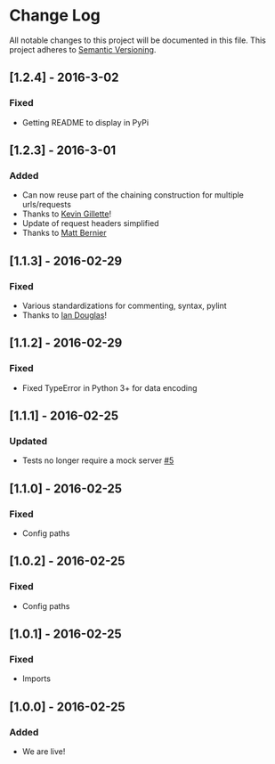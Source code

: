 # Change Log
All notable changes to this project will be documented in this file.
This project adheres to [Semantic Versioning](http://semver.org/).

## [1.2.4] - 2016-3-02
### Fixed
- Getting README to display in PyPi

## [1.2.3] - 2016-3-01
### Added
- Can now reuse part of the chaining construction for multiple urls/requests
- Thanks to [Kevin Gillette](https://github.com/extemporalgenome)!
- Update of request headers simplified
- Thanks to [Matt Bernier](https://github.com/mbernier)

## [1.1.3] - 2016-02-29
### Fixed
- Various standardizations for commenting, syntax, pylint
- Thanks to [Ian Douglas](https://github.com/iandouglas)!

## [1.1.2] - 2016-02-29
### Fixed
- Fixed TypeError in Python 3+ for data encoding

## [1.1.1] - 2016-02-25
### Updated
- Tests no longer require a mock server [#5](https://github.com/sendgrid/python-http-client/pull/5)

## [1.1.0] - 2016-02-25
### Fixed
- Config paths

## [1.0.2] - 2016-02-25
### Fixed
- Config paths

## [1.0.1] - 2016-02-25
### Fixed
- Imports

## [1.0.0] - 2016-02-25
### Added
- We are live!